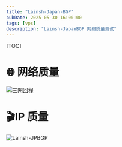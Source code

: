 ```yaml
---
title: "Lainsh-Japan-BGP"
pubDate: 2025-05-30 16:00:00
tags: [vps]
description: "Lainsh-JapanBGP 网络质量测试"
---
```


[TOC]

# 🌐 网络质量

![三网回程](https://report.check.place/net/38GHYECVN.svg)

# 🎬IP 质量

![Lainsh-JPBGP](https://report.check.place/ip/3OB3NC68E.svg)
